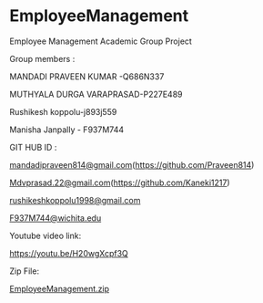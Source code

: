 # EmployeeManagement
Employee Management Academic Group Project

Group members :

MANDADI PRAVEEN KUMAR -Q686N337

MUTHYALA DURGA VARAPRASAD-P227E489

Rushikesh koppolu-j893j559

Manisha Janpally - F937M744

GIT HUB ID :

mandadipraveen814@gmail.com(https://github.com/Praveen814)

Mdvprasad.22@gmail.com(https://github.com/Kaneki1217)

rushikeshkoppolu1998@gmail.com

F937M744@wichita.edu

Youtube video link:

https://youtu.be/H20wgXcpf3Q

Zip File:

[EmployeeManagement.zip](https://github.com/Praveen814/EmployeeManagement/files/10161821/EmployeeManagement.zip)



